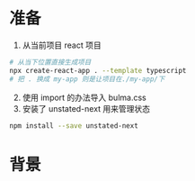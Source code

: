 # 准备

1. 从当前项目 react 项目

```bash
# 从当下位置直接生成项目
npx create-react-app . --template typescript
# 把 . 换成 my-app 则是让项目在./my-app/下
```

2. 使用 import 的办法导入 bulma.css
3. 安装了 unstated-next 用来管理状态

```bash
npm install --save unstated-next
```

# 背景
